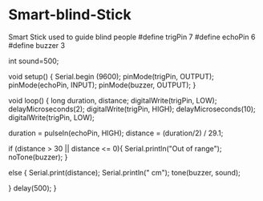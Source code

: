 # Smart-blind-Stick
Smart Stick used to guide blind people
#define trigPin 7
#define echoPin 6
#define buzzer 3

int sound=500;

void setup() {
  Serial.begin (9600);
  pinMode(trigPin, OUTPUT);
  pinMode(echoPin, INPUT);
  pinMode(buzzer, OUTPUT);
  }

void loop() {
  long duration, distance;
  digitalWrite(trigPin, LOW); 
  delayMicroseconds(2);
  digitalWrite(trigPin, HIGH);
  delayMicroseconds(10);
  digitalWrite(trigPin, LOW);

 
  
  duration = pulseIn(echoPin, HIGH);
  distance = (duration/2) / 29.1;

 if (distance > 30 || distance <= 0){
    Serial.println("Out of range");
    noTone(buzzer);
  }
 
  else {
    Serial.print(distance);
    Serial.println(" cm");
    tone(buzzer, sound);
   
  }
  delay(500);
} 
